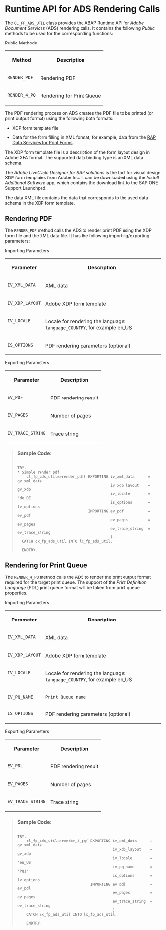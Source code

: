 <!-- loio3d8686d312bc426d8b2aa323473996b0 -->

# Runtime API for ADS Rendering Calls

The `CL_FP_ADS_UTIL` class provides the ABAP Runtime API for *Adobe Document Services* \(ADS\) rendering calls. It contains the following *Public* methods to be used for the corresponding functions:

<a name="loio3d8686d312bc426d8b2aa323473996b0__table_fcg_fcv_pqb"/>Public Methods


<table>
<tr>
<th valign="top">

Method



</th>
<th valign="top">

Description



</th>
</tr>
<tr>
<td valign="top">

 `RENDER_PDF` 



</td>
<td valign="top">

Rendering PDF



</td>
</tr>
<tr>
<td valign="top">

 `RENDER_4_PQ` 



</td>
<td valign="top">

Rendering for Print Queue



</td>
</tr>
</table>

The PDF rendering process on ADS creates the PDF file to be printed \(or print output format\) using the following both formats:

-   XDP form template file

-   Data for the form filling in XML format, for example, data from the [RAP Data Services for Print Forms](rap-data-services-for-print-forms-a104660.md).


The XDP form template file is a description of the form layout design in Adobe XFA format. The supported data binding type is an XML data schema.

The *Adobe LiveCycle Designer for SAP solutions* is the tool for visual design XDP form templates from Adobe Inc. It can be downloaded using the *Install Additional Software* app, which contains the download link to the SAP ONE Support Launchpad.

The data XML file contains the data that corresponds to the used data schema in the XDP form template.



<a name="loio3d8686d312bc426d8b2aa323473996b0__section_iwl_vdv_pqb"/>

## Rendering PDF

The `RENDER_PDF` method calls the ADS to render print PDF using the XDP form file and the XML data file. It has the following importing/exporting parameters:

<a name="loio3d8686d312bc426d8b2aa323473996b0__table_jbr_c2v_pqb"/>Importing Parameters


<table>
<tr>
<th valign="top">

Parameter



</th>
<th valign="top">

Description



</th>
</tr>
<tr>
<td valign="top">

 `IV_XML_DATA` 



</td>
<td valign="top">

XML data



</td>
</tr>
<tr>
<td valign="top">

 `IV_XDP_LAYOUT` 



</td>
<td valign="top">

Adobe XDP form template



</td>
</tr>
<tr>
<td valign="top">

 `IV_LOCALE` 



</td>
<td valign="top">

Locale for rendering the language: `language_COUNTRY`, for example en\_US



</td>
</tr>
<tr>
<td valign="top">

 `IS_OPTIONS` 



</td>
<td valign="top">

PDF rendering parameters \(optional\)



</td>
</tr>
</table>

<a name="loio3d8686d312bc426d8b2aa323473996b0__table_y1v_w2v_pqb"/>Exporting Parameters


<table>
<tr>
<th valign="top">

Parameter



</th>
<th valign="top">

Description



</th>
</tr>
<tr>
<td valign="top">

 `EV_PDF` 



</td>
<td valign="top">

PDF rendering result



</td>
</tr>
<tr>
<td valign="top">

 `EV_PAGES` 



</td>
<td valign="top">

Number of pages



</td>
</tr>
<tr>
<td valign="top">

 `EV_TRACE_STRING` 



</td>
<td valign="top">

Trace string



</td>
</tr>
</table>

> ### Sample Code:  
> ```
> 
> TRY.
> * Simple render pdf
>     cl_fp_ads_util=>render_pdf( EXPORTING iv_xml_data      = gv_xml_data 
>                                           iv_xdp_layout    = gv_xdp
>                                           iv_locale        = 'de_DE'
>                                           is_options       = lv_options
>                                 IMPORTING ev_pdf           = ev_pdf
>                                           ev_pages         = ev_pages
>                                           ev_trace_string  = ev_trace_string
>                                           ).
>   CATCH cx_fp_ads_util INTO lx_fp_ads_util.
> 
>   ENDTRY.
> 
> ```



<a name="loio3d8686d312bc426d8b2aa323473996b0__section_wxw_gfv_pqb"/>

## Rendering for Print Queue

The `RENDER_4_PQ` method calls the ADS to render the print output format required for the target print queue. The support of the *Print Definition Language* \(PDL\) print queue format will be taken from print queue properties.

<a name="loio3d8686d312bc426d8b2aa323473996b0__table_g3h_pfv_pqb"/>Importing Parameters


<table>
<tr>
<th valign="top">

Parameter



</th>
<th valign="top">

Description



</th>
</tr>
<tr>
<td valign="top">

 `IV_XML_DATA` 



</td>
<td valign="top">

XML data



</td>
</tr>
<tr>
<td valign="top">

 `IV_XDP_LAYOUT` 



</td>
<td valign="top">

Adobe XDP form template



</td>
</tr>
<tr>
<td valign="top">

 `IV_LOCALE` 



</td>
<td valign="top">

Locale for rendering the language: `language_COUNTRY`, for example en\_US



</td>
</tr>
<tr>
<td valign="top">

 `IV_PQ_NAME` 



</td>
<td valign="top">

 `Print Queue name` 



</td>
</tr>
<tr>
<td valign="top">

 `IS_OPTIONS` 



</td>
<td valign="top">

PDF rendering parameters \(optional\)



</td>
</tr>
</table>

<a name="loio3d8686d312bc426d8b2aa323473996b0__table_y21_wfv_pqb"/>Exporting Parameters


<table>
<tr>
<th valign="top">

Parameter



</th>
<th valign="top">

Description



</th>
</tr>
<tr>
<td valign="top">

 `EV_PDL` 



</td>
<td valign="top">

PDF rendering result



</td>
</tr>
<tr>
<td valign="top">

 `EV_PAGES` 



</td>
<td valign="top">

Number of pages



</td>
</tr>
<tr>
<td valign="top">

 `EV_TRACE_STRING` 



</td>
<td valign="top">

Trace string



</td>
</tr>
</table>

> ### Sample Code:  
> ```
> 
> TRY.
>     cl_fp_ads_util=>render_4_pq( EXPORTING iv_xml_data      = gv_xml_data
>                                            iv_xdp_layout    = gv_xdp
>                                            iv_locale        = 'en_US'
>                                            iv_pq_name       = 'PQ1'
>                                            is_options       = lv_options
>                                  IMPORTING ev_pdl           = ev_pdl
>                                            ev_pages         = ev_pages
>                                            ev_trace_string  = ev_trace_string
>                                            ).
>     CATCH cx_fp_ads_util INTO lx_fp_ads_util.
> 
>     ENDTRY.
> 
> ```

